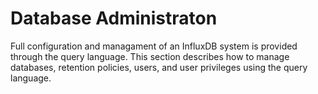 # Database Administraton
Full configuration and managament of an InfluxDB system is provided through the query language. This section describes how to manage databases, retention policies, users, and user privileges using the query language.




